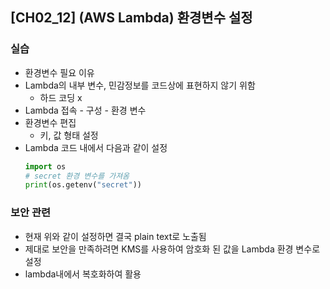 ## [CH02_12] (AWS Lambda) 환경변수 설정

### 실습
- 환경변수 필요 이유
- Lambda의 내부 변수, 민감정보를 코드상에 표현하지 않기 위함
  - 하드 코딩 x
- Lambda 접속 - 구성 - 환경 변수
- 환경변수 편집
  - 키, 값 형태 설정
- Lambda 코드 내에서 다음과 같이 설정
  ```python
  import os
  # secret 환경 변수를 가져옴
  print(os.getenv("secret"))
  ```

### 보안 관련
- 현재 위와 같이 설정하면 결국 plain text로 노출됨
- 제대로 보안을 만족하려면 KMS를 사용하여 암호화 된 값을 Lambda 환경 변수로 설정
- lambda내에서 복호화하여 활용